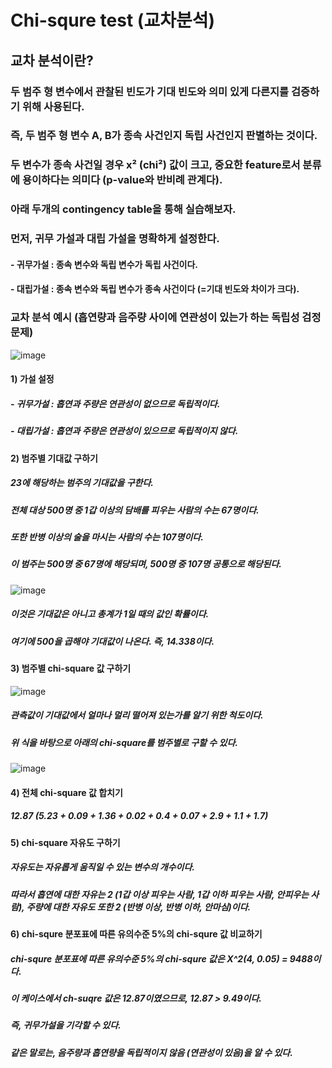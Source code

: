 # Chi-squre test (교차분석)
## 교차 분석이란?
### 두 범주 형 변수에서 관찰된 빈도가 기대 빈도와 의미 있게 다른지를 검증하기 위해 사용된다. 
### 즉, 두 범주 형 변수 A, B가 종속 사건인지 독립 사건인지 판별하는 것이다.
### 두 변수가 종속 사건일 경우 x² (chi²) 값이 크고, 중요한 feature로서 분류에 용이하다는 의미다 (p-value와 반비례 관계다).

### 아래 두개의 contingency table을 통해 실습해보자. 
### 먼저, 귀무 가설과 대립 가설을 명확하게 설정한다.
#### - 귀무가설 : 종속 변수와 독립 변수가 독립 사건이다.
#### - 대립가설 : 종속 변수와 독립 변수가 종속 사건이다 (=기대 빈도와 차이가 크다).

### 교차 분석 예시 (흡연량과 음주량 사이에 연관성이 있는가 하는 독립성 검정 문제)
![image](https://user-images.githubusercontent.com/86770685/170854251-96eb7473-29f7-484a-832a-2ed87018b575.png)

#### 1) 가설 설정
##### - 귀무가설 : 흡연과 주량은 연관성이 없으므로 독립적이다.
##### - 대립가설 : 흡연과 주량은 연관성이 있으므로 독립적이지 않다.
#### 2) 범주별 기대값 구하기
##### 23에 해당하는 범주의 기대값을 구한다.
##### 전체 대상 500명 중 1갑 이상의 담배를 피우는 사람의 수는 67명이다.
##### 또한 반병 이상의 술을 마시는 사람의 수는 107명이다.
##### 이 범주는 500명 중 67명에 해당되며, 500명 중 107명 공통으로 해당된다.
![image](https://user-images.githubusercontent.com/86770685/170854334-dac200da-edfa-4893-ba70-ad12c13a80f2.png)
##### 이것은 기대값은 아니고 총계가 1일 때의 값인 확률이다.
##### 여기에 500을 곱해야 기대값이 나온다. 즉, 14.338이다.
#### 3) 범주별 chi-square 값 구하기
![image](https://user-images.githubusercontent.com/86770685/170854098-353976f7-d643-4a5e-b6c1-a2766d302b65.png)
##### 관측값이 기대값에서 얼마나 멀리 떨어져 있는가를 알기 위한 척도이다.
##### 위 식을 바탕으로 아래의 chi-square를 범주별로 구할 수 있다.
![image](https://user-images.githubusercontent.com/86770685/170854503-3221153a-7e2f-4f3a-bfb9-b54d6e4478a6.png)
#### 4) 전체 chi-square 값 합치기
##### 12.87 (5.23 + 0.09 + 1.36 + 0.02 + 0.4 + 0.07 + 2.9 + 1.1 + 1.7)
#### 5) chi-square 자유도 구하기
##### 자유도는 자유롭게 움직일 수 있는 변수의 개수이다.
##### 따라서 흡연에 대한 자유는 2 (1갑 이상 피우는 사람, 1갑 이하 피우는 사람, 안피우는 사람), 주량에 대한 자유도 또한 2 (반병 이상, 반병 이하, 안마심)이다.
#### 6) chi-squre 분포표에 따른 유의수준 5%의 chi-squre 값 비교하기
##### chi-squre 분포표에 따른 유의수준 5%의 chi-squre 값은 X^2(4, 0.05) = 9488이다.
##### 이 케이스에서 ch-suqre 값은 12.87이였으므로, 12.87 > 9.49이다.
##### 즉, 귀무가설을 기각할 수 있다.
##### 같은 말로는, 음주량과 흡연량을 독립적이지 않음 (연관성이 있음)을 알 수 있다.
